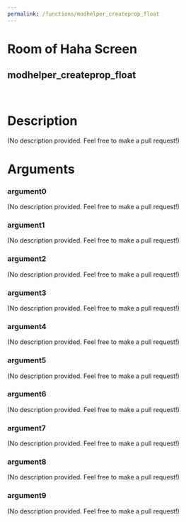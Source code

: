 ```yaml
---
permalink: /functions/modhelper_createprop_float
---
```

# Room of Haha Screen  
## modhelper_createprop_float  
&nbsp;  
# Description  
(No description provided. Feel free to make a pull request!) 
&nbsp;  
# Arguments
### argument0
(No description provided. Feel free to make a pull request!)
&nbsp;  
### argument1
(No description provided. Feel free to make a pull request!)
&nbsp;  
### argument2
(No description provided. Feel free to make a pull request!)
&nbsp;  
### argument3
(No description provided. Feel free to make a pull request!)
&nbsp;  
### argument4
(No description provided. Feel free to make a pull request!)
&nbsp;  
### argument5
(No description provided. Feel free to make a pull request!)
&nbsp;  
### argument6
(No description provided. Feel free to make a pull request!)
&nbsp;  
### argument7
(No description provided. Feel free to make a pull request!)
&nbsp;  
### argument8
(No description provided. Feel free to make a pull request!)
&nbsp;  
### argument9
(No description provided. Feel free to make a pull request!)
&nbsp;  


